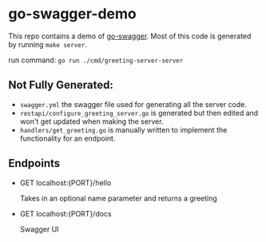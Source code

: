 # go-swagger-demo

This repo contains a demo of [go-swagger](https://goswagger.io/). 
Most of this code is generated by running `make server`.

run command: `go run ./cmd/greeting-server-server`

## Not Fully Generated:

- `swagger.yml` the swagger file used for generating all the server code.
- `restapi/configure_greeting_server.go` is generated but then edited and won't get updated when making the server.
- `handlers/get_greeting.go` is manually written to implement the functionality for an endpoint.

## Endpoints

- GET localhost:{PORT}/hello

  Takes in an optional name parameter and returns a greeting

- GET localhost:{PORT}/docs

  Swagger UI
